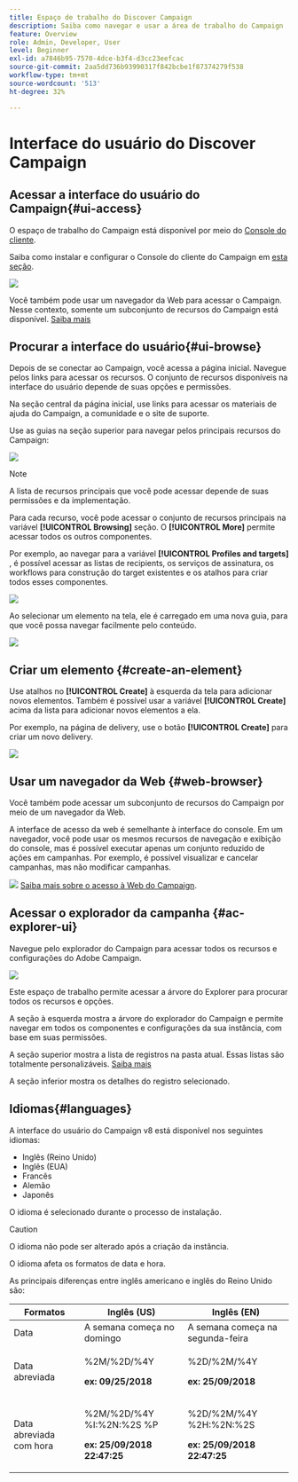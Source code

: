 ```yaml
---
title: Espaço de trabalho do Discover Campaign
description: Saiba como navegar e usar a área de trabalho do Campaign
feature: Overview
role: Admin, Developer, User
level: Beginner
exl-id: a7846b95-7570-4dce-b3f4-d3cc23eefcac
source-git-commit: 2aa5dd736b93990317f842bcbe1f87374279f538
workflow-type: tm+mt
source-wordcount: '513'
ht-degree: 32%

---
```


# Interface do usuário do Discover Campaign

## Acessar a interface do usuário do Campaign{#ui-access}

O espaço de trabalho do Campaign está disponível por meio do [Console do cliente](../architecture/general-architecture.md).

Saiba como instalar e configurar o Console do cliente do Campaign em [esta seção](../start/connect.md).

![](assets/home-page.png)

Você também pode usar um navegador da Web para acessar o Campaign. Nesse contexto, somente um subconjunto de recursos do Campaign está disponível. [Saiba mais](#web-browser)

## Procurar a interface do usuário{#ui-browse}

Depois de se conectar ao Campaign, você acessa a página inicial. Navegue pelos links para acessar os recursos. O conjunto de recursos disponíveis na interface do usuário depende de suas opções e permissões.

Na seção central da página inicial, use links para acessar os materiais de ajuda do Campaign, a comunidade e o site de suporte.

Use as guias na seção superior para navegar pelos principais recursos do Campaign:

![](assets/overview-home.png)

>[!NOTE]
>
>A lista de recursos principais que você pode acessar depende de suas permissões e da implementação.

Para cada recurso, você pode acessar o conjunto de recursos principais na variável **[!UICONTROL Browsing]** seção. O **[!UICONTROL More]** permite acessar todos os outros componentes.

Por exemplo, ao navegar para a variável **[!UICONTROL Profiles and targets]** , é possível acessar as listas de recipients, os serviços de assinatura, os workflows para construção do target existentes e os atalhos para criar todos esses componentes.

![](assets/overview-list.png)

Ao selecionar um elemento na tela, ele é carregado em uma nova guia, para que você possa navegar facilmente pelo conteúdo.

![](assets/new-tab.png)

## Criar um elemento {#create-an-element}

Use atalhos no **[!UICONTROL Create]** à esquerda da tela para adicionar novos elementos. Também é possível usar a variável **[!UICONTROL Create]** acima da lista para adicionar novos elementos a ela.

Por exemplo, na página de delivery, use o botão **[!UICONTROL Create]** para criar um novo delivery.

![](assets/new-recipient.png)

## Usar um navegador da Web {#web-browser}

Você também pode acessar um subconjunto de recursos do Campaign por meio de um navegador da Web.

A interface de acesso da web é semelhante à interface do console. Em um navegador, você pode usar os mesmos recursos de navegação e exibição do console, mas é possível executar apenas um conjunto reduzido de ações em campanhas. Por exemplo, é possível visualizar e cancelar campanhas, mas não modificar campanhas.

![](../assets/do-not-localize/glass.png) [Saiba mais sobre o acesso à Web do Campaign](../start/connect.md#web-access).

## Acessar o explorador da campanha {#ac-explorer-ui}

Navegue pelo explorador do Campaign para acessar todos os recursos e configurações do Adobe Campaign.

![](assets/explorer.png)

Este espaço de trabalho permite acessar a árvore do Explorer para procurar todos os recursos e opções.

A seção à esquerda mostra a árvore do explorador do Campaign e permite navegar em todos os componentes e configurações da sua instância, com base em suas permissões.

A seção superior mostra a lista de registros na pasta atual. Essas listas são totalmente personalizáveis. [Saiba mais](../config/ui-settings.md)

A seção inferior mostra os detalhes do registro selecionado.

## Idiomas{#languages}

A interface do usuário do Campaign v8 está disponível nos seguintes idiomas:

* Inglês (Reino Unido)
* Inglês (EUA)
* Francês
* Alemão
* Japonês

O idioma é selecionado durante o processo de instalação.

>[!CAUTION]
>
>O idioma não pode ser alterado após a criação da instância.

O idioma afeta os formatos de data e hora.

As principais diferenças entre inglês americano e inglês do Reino Unido são:

<table> 
 <thead> 
  <tr> 
   <th> Formatos<br /> </th> 
   <th> Inglês (US)<br /> </th> 
   <th> Inglês (EN)<br /> </th> 
  </tr> 
 </thead> 
 <tbody> 
  <tr> 
   <td> Data<br /> </td> 
   <td> A semana começa no domingo<br /> </td> 
   <td> A semana começa na segunda-feira<br /> </td> 
  </tr> 
  <tr> 
   <td> Data abreviada<br /> </td> 
   <td> <p>%2M/%2D/%4Y</p><p><strong>ex: 09/25/2018</strong></p> </td> 
   <td> <p>%2D/%2M/%4Y</p><p><strong>ex: 25/09/2018</strong></p> </td> 
  </tr> 
  <tr> 
   <td> Data abreviada com hora<br /> </td> 
   <td> <p>%2M/%2D/%4Y %I:%2N:%2S %P</p><p><strong>ex: 25/09/2018 22:47:25</strong></p> </td> 
   <td> <p>%2D/%2M/%4Y %2H:%2N:%2S</p><p><strong>ex: 25/09/2018 22:47:25</strong></p> </td> 
  </tr> 
 </tbody> 
</table>
